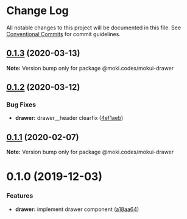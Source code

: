 # Change Log

All notable changes to this project will be documented in this file.
See [Conventional Commits](https://conventionalcommits.org) for commit guidelines.

## [0.1.3](https://github.com/moki/mokui/compare/@moki.codes/mokui-drawer@0.1.2...@moki.codes/mokui-drawer@0.1.3) (2020-03-13)

**Note:** Version bump only for package @moki.codes/mokui-drawer





## [0.1.2](https://github.com/moki/mokui/compare/@moki.codes/mokui-drawer@0.1.1...@moki.codes/mokui-drawer@0.1.2) (2020-03-12)


### Bug Fixes

* **drawer:** drawer__header clearfix ([4ef1aeb](https://github.com/moki/mokui/commit/4ef1aeb5fe2a1d0dd84d71be78df425947e7a22d))





## [0.1.1](https://github.com/moki/mokui/compare/@moki.codes/mokui-drawer@0.1.0...@moki.codes/mokui-drawer@0.1.1) (2020-02-07)

**Note:** Version bump only for package @moki.codes/mokui-drawer





# 0.1.0 (2019-12-03)


### Features

* **drawer:** implement drawer component ([a18aa64](https://github.com/moki/mokui/commit/a18aa64d8392ef114a198184aed070e9a366bda1))
